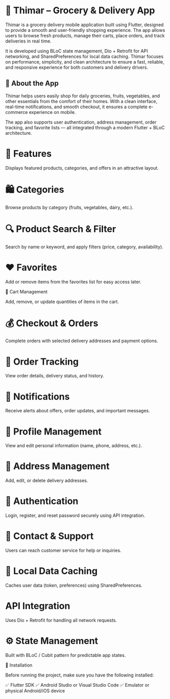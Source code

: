 # 🍎 Thimar – Grocery & Delivery App

Thimar is a grocery delivery mobile application built using Flutter, designed to provide a smooth and user-friendly shopping experience. The app allows users to browse fresh products, manage their carts, place orders, and track deliveries in real time.

It is developed using BLoC state management, Dio + Retrofit for API networking, and SharedPreferences for local data caching.
Thimar focuses on performance, simplicity, and clean architecture to ensure a fast, reliable, and responsive experience for both customers and delivery drivers.

## 📝 About the App

Thimar helps users easily shop for daily groceries, fruits, vegetables, and other essentials from the comfort of their homes.
With a clean interface, real-time notifications, and smooth checkout, it ensures a complete e-commerce experience on mobile.

The app also supports user authentication, address management, order tracking, and favorite lists — all integrated through a modern Flutter + BLoC architecture.

# 🚀 Features

Displays featured products, categories, and offers in an attractive layout.

# 🛍️ Categories

Browse products by category (fruits, vegetables, dairy, etc.).

# 🔍 Product Search & Filter

Search by name or keyword, and apply filters (price, category, availability).

# ❤️ Favorites

Add or remove items from the favorites list for easy access later.

🛒 Cart Management

Add, remove, or update quantities of items in the cart.

# 💰 Checkout & Orders

Complete orders with selected delivery addresses and payment options.

# 🚚 Order Tracking

View order details, delivery status, and history.

# 🧾 Notifications

Receive alerts about offers, order updates, and important messages.

# 👤 Profile Management

View and edit personal information (name, phone, address, etc.).

# 🏡 Address Management

Add, edit, or delete delivery addresses.

# 🔐 Authentication

Login, register, and reset password securely using API integration.

# 💬 Contact & Support

Users can reach customer service for help or inquiries.

# 💾 Local Data Caching

Caches user data (token, preferences) using SharedPreferences.

# API Integration

Uses Dio + Retrofit for handling all network requests.

# ⚙️ State Management

Built with BLoC / Cubit pattern for predictable app states.

🔧 Installation

Before running the project, make sure you have the following installed:

✅ Flutter SDK
✅ Android Studio or Visual Studio Code
✅ Emulator or physical Android/iOS device
